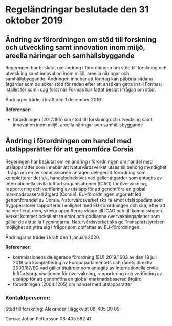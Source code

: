 # Regeländringar beslutade den 31 oktober 2019

## Ändring av förordningen om stöd till forskning och utveckling samt innovation inom miljö, areella näringar och samhällsbyggande

Regeringen har beslutat om ändring i förordningen om stöd till forskning och utveckling samt innovation inom miljö, areella näringar och samhällsbyggande. Ändringen innebär att företag kan påbörja sådana åtgärder som de söker stöd för redan efter att ansökan getts in till Formas, istället för som i dag först när Formas har fattat beslut i frågan om stöd.

Ändringen träder i kraft den 1 december 2019\.

**Referenser:**

* förordningen (2017:195\) om stöd till forskning och utveckling samt innovation inom miljö, areella näringar och samhällsbyggande

## Ändring i förordningen om handel med utsläppsrätter för att genomföra Corsia

Regeringen har beslutat om en ändring i förordningen om handel med utsläppsrätter som innebär att Naturvårdsverket utses till behörig myndighet i fråga om en av kommissionen antagen delegerad förordning som kompletterar det s.k. handelsdirektivet vad gäller åtgärder som antagits av Internationella civila luftfartsorganisationen (ICAO) för övervakning, rapportering och verifiering av utsläpp för att genomföra en global marknadsbaserad åtgärd (Corsia). EU\-förordningen utgör ett led i genomförandet av Corsia. Naturvårdsverket ska ta emot utsläppsdata som flygoperatörer rapporterar i enlighet med EU\-förordningen och ska, efter att ha verifierat dem, skicka uppgifterna vidare till ICAO och till kommissionen. Verket kommer också att ta emot och godkänna övervakningsplaner som gäller de aktuella flygningarna. Naturvårdsverket ska ge Transportstyrelsen möjlighet att yttra sig i frågor som omfattas av EU\-förordningen.

Ändringarna träder i kraft den 1 januari 2020\.

**Referenser:**

* kommissionens delegerade förordning (EU) 2019/1603 av den 18 juli 2019 om komplettering av Europaparlamentets och rådets direktiv 2003/87/EG vad gäller åtgärder som antagits av Internationella civila luftfartsorganisationen för övervakning, rapportering och verifiering av utsläpp för att genomföra en global marknadsbaserad åtgärd
* förordningen (2004:1205\) om handel med utsläppsrätter

### Kontaktpersoner:

Stöd till forskning: Alexander Häggkvist 08\-405 39 09

Corsia: Johan Pettersson 08\-405 582 41
